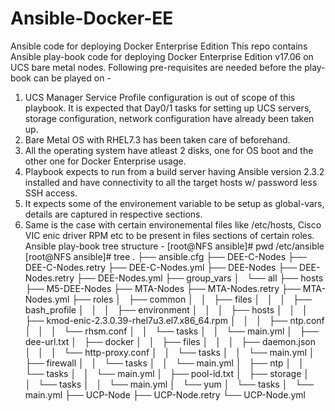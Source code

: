 # Ansible-Docker-EE
Ansible code for deploying Docker Enterprise Edition
This repo contains Ansible play-book code for deploying Docker Enterprise Edition v17.06 on UCS bare metal nodes. Following pre-requisites are needed before the play-book can be played on -

  1. UCS Manager Service Profile configuration is out of scope of this playbook. It is expected that Day0/1 tasks for setting up UCS servers, storage configuration, network configuration have already been taken up. 
  2. Bare Metal OS with RHEL7.3 has been taken care of beforehand.
  3. All the operating system have atleast 2 disks, one for OS boot and the other one for Docker Enterprise usage.
  4. Playbook expects to run from a build server having Ansible version 2.3.2 installed and have connectivity to all the target hosts w/ password less SSH access. 
  5. It expects some of the environement variable to be setup as global-vars, details are captured in respective sections.
  6. Same is the case with certain environemental files like /etc/hosts, Cisco VIC enic driver RPM etc to be present in files sections of certain roles.
Ansible play-book tree structure -
[root@NFS ansible]# pwd
/etc/ansible
[root@NFS ansible]# tree
.
├── ansible.cfg
├── DEE-C-Nodes
├── DEE-C-Nodes.retry
├── DEE-C-Nodes.yml
├── DEE-Nodes
├── DEE-Nodes.retry
├── DEE-Nodes.yml
├── group_vars
│   └── all
├── hosts
├── M5-DEE-Nodes
├── MTA-Nodes
├── MTA-Nodes.retry
├── MTA-Nodes.yml
├── roles
│   ├── common
│   │   ├── files
│   │   │   ├── bash_profile
│   │   │   ├── environment
│   │   │   ├── hosts
│   │   │   ├── kmod-enic-2.3.0.39-rhel7u3.el7.x86_64.rpm
│   │   │   ├── ntp.conf
│   │   │   └── rhsm.conf
│   │   └── tasks
│   │       └── main.yml
│   ├── dee-url.txt
│   ├── docker
│   │   ├── files
│   │   │   ├── daemon.json
│   │   │   └── http-proxy.conf
│   │   └── tasks
│   │       └── main.yml
│   ├── firewall
│   │   └── tasks
│   │       └── main.yml
│   ├── ntp
│   │   └── tasks
│   │       └── main.yml
│   ├── pool-id.txt
│   ├── storage
│   │   └── tasks
│   │       └── main.yml
│   └── yum
│       └── tasks
│           └── main.yml
├── UCP-Node
├── UCP-Node.retry
└── UCP-Node.yml
